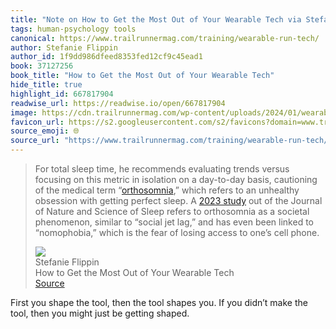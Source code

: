 ```yaml
---
title: "Note on How to Get the Most Out of Your Wearable Tech via Stefanie Flippin"
tags: human-psychology tools
canonical: https://www.trailrunnermag.com/training/wearable-run-tech/
author: Stefanie Flippin
author_id: 1f9dd986dfeed8353fed12cf9c45ead1
book: 37127256
book_title: "How to Get the Most Out of Your Wearable Tech"
hide_title: true
highlight_id: 667817904
readwise_url: https://readwise.io/open/667817904
image: https://cdn.trailrunnermag.com/wp-content/uploads/2024/01/wearable-tech-20-h-1024x576.jpg?width=1200
favicon_url: https://s2.googleusercontent.com/s2/favicons?domain=www.trailrunnermag.com
source_emoji: 🌐
source_url: "https://www.trailrunnermag.com/training/wearable-run-tech/#:~:text=For%20total%20sleep,one%E2%80%99s%20cell%20phone."
---
```


> For total sleep time, he recommends evaluating trends versus focusing on this metric in isolation on a day-to-day basis, cautioning of the medical term “[orthosomnia](https://jcsm.aasm.org/doi/10.5664/jcsm.6472#:~:text=We%20termed%20this%20condition%20%E2%80%9Corthosomnia,perfecting%20their%20wearable%20sleep%20data.),” which refers to an unhealthy obsession with getting perfect sleep. A [2023 study](https://www.ncbi.nlm.nih.gov/pmc/articles/PMC9875581/) out of the Journal of Nature and Science of Sleep refers to orthosomnia as a societal phenomenon, similar to “social jet lag,” and has even been linked to “nomophobia,” which is the fear of losing access to one’s cell phone.
> <div class="quoteback-footer"><div class="quoteback-avatar"><img class="mini-favicon" src="https://s2.googleusercontent.com/s2/favicons?domain=www.trailrunnermag.com"></div><div class="quoteback-metadata"><div class="metadata-inner"><span style="display:none">FROM:</span><div aria-label="Stefanie Flippin" class="quoteback-author"> Stefanie Flippin</div><div aria-label="How to Get the Most Out of Your Wearable Tech" class="quoteback-title"> How to Get the Most Out of Your Wearable Tech</div></div></div><div class="quoteback-backlink"><a target="_blank" aria-label="go to the full text of this quotation" rel="noopener" href="https://www.trailrunnermag.com/training/wearable-run-tech/#:~:text=For%20total%20sleep,one%E2%80%99s%20cell%20phone." class="quoteback-arrow"> Source</a></div></div>

First you shape the tool, then the tool shapes you. If you didn’t make the tool, then you might just be getting shaped.